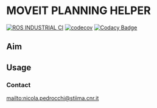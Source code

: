 # MOVEIT PLANNING HELPER #

[![ROS INDUSTRIAL CI][a]][1]
[![codecov][b]][2]
[![Codacy Badge][c]][3]

## Aim ##

## Usage ##

### Contact ###

<mailto:nicola.pedrocchi@stiima.cnr.it>

[a]:https://github.com/CNR-STIIMA-IRAS/moveit_planning_helper/actions/workflows/industrial_ci_action.yml/badge.svg
[1]:https://github.com/CNR-STIIMA-IRAS/moveit_planning_helper/actions/workflows/industrial_ci_action.yml

[b]:https://codecov.io/gh/CNR-STIIMA-IRAS/moveit_planning_helper/branch/master/graph/badge.svg?token=MGW76VJW20
[2]:https://codecov.io/gh/CNR-STIIMA-IRAS/moveit_planning_helper

[c]:https://api.codacy.com/project/badge/Grade/18922b4070ee40388564a64822f04af5
[3]:https://app.codacy.com/gh/CNR-STIIMA-IRAS/moveit_planning_helper?utm_source=github.com&utm_medium=referral&utm_content=CNR-STIIMA-IRAS/moveit_planning_helper&utm_campaign=Badge_Grade_Settings